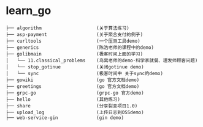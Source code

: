 # learn_go

    ├── algorithm                    (关于算法练习)
    ├── asp-payment                  (关于聚合支付的例子)
    ├── curltools                    (一个压测工具demo)
    ├── generics                     (陈浩老师的课程中的demo)
    ├── golibmain                    (极客时间上面的学习)
    │   └── 11.classical_problems    (鸟窝老师的demo-科学家就餐、理发师顾客问题)
    │   └── stop_gotinue             (关闭gotinue demo)
    │   └── sync                     (极客时间中 关于sync的demo)
    ├── gowiki                       (go 官方文档demo)  
    ├── greetings                    (go 官方文档demo)    
    ├── grpc-go                      (grpc-go 官方demo)  
    ├── hello                        (其他练习) 
    ├── share                        (分享裂变项目1.0) 
    ├── upload_log                   (上传日志到OSSdemo)
    ├── web-service-gin              (gin demo)  